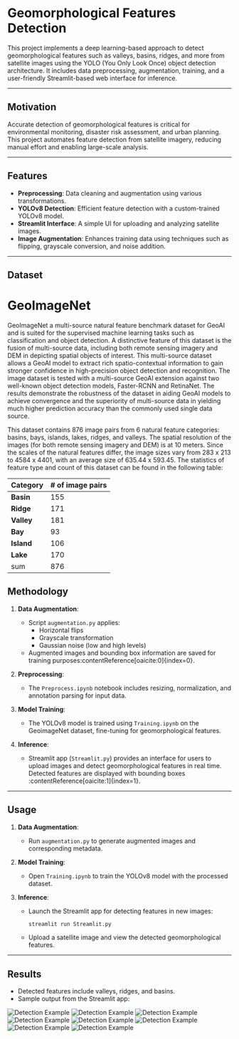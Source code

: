 # Geomorphological Features Detection

This project implements a deep learning-based approach to detect geomorphological features such as valleys, basins, ridges, and more from satellite images using the YOLO (You Only Look Once) object detection architecture. It includes data preprocessing, augmentation, training, and a user-friendly Streamlit-based web interface for inference.

---

## Motivation

Accurate detection of geomorphological features is critical for environmental monitoring, disaster risk assessment, and urban planning. This project automates feature detection from satellite imagery, reducing manual effort and enabling large-scale analysis.

---

## Features

- **Preprocessing**: Data cleaning and augmentation using various transformations.
- **YOLOv8 Detection**: Efficient feature detection with a custom-trained YOLOv8 model.
- **Streamlit Interface**: A simple UI for uploading and analyzing satellite images.
- **Image Augmentation**: Enhances training data using techniques such as flipping, grayscale conversion, and noise addition.

---

## Dataset
# GeoImageNet

GeoImageNet a multi-source natural feature benchmark dataset for GeoAI and is suited for the supervised machine learning tasks such as classification and object detection. A distinctive feature of this dataset is the fusion of multi-source data, including both remote sensing imagery and DEM in depicting spatial objects of interest. This multi-source dataset allows a GeoAI model to extract rich spatio-contextual information to gain stronger confidence in high-precision object detection and recognition. The image dataset is tested with a multi-source GeoAI extension against two well-known object detection models, Faster-RCNN and RetinaNet. The results demonstrate the robustness of the dataset in aiding GeoAI models to achieve convergence and the superiority of multi-source data in yielding much higher prediction accuracy than the commonly used single data source.

This dataset contains 876 image pairs from 6 natural feature categories: basins, bays, islands, lakes, ridges, and valleys. The spatial resolution of the images (for both remote sensing imagery and DEM) is at 10 meters. Since the scales of the natural features differ, the image sizes vary from 283 x 213 to 4584 x 4401, with an average size of 635.44 x 593.45. The statistics of feature type and count of this dataset can be found in the following table:

|Category|# of image pairs|
|--|--|
|**Basin**|155|
|**Ridge**|171|
|**Valley**|181|
|**Bay**|93|
|**Island**|106|
|**Lake**|170|
|sum|876|

## Methodology

1. **Data Augmentation**:
   - Script `augmentation.py` applies:
     - Horizontal flips
     - Grayscale transformation
     - Gaussian noise (low and high levels)
   - Augmented images and bounding box information are saved for training purposes&#8203;:contentReference[oaicite:0]{index=0}.

2. **Preprocessing**:
   - The `Preprocess.ipynb` notebook includes resizing, normalization, and annotation parsing for input data.

3. **Model Training**:
   - The YOLOv8 model is trained using `Training.ipynb` on the GeoimageNet dataset, fine-tuning for geomorphological features.

4. **Inference**:
   - Streamlit app (`Streamlit.py`) provides an interface for users to upload images and detect geomorphological features in real time. Detected features are displayed with bounding boxes&#8203;:contentReference[oaicite:1]{index=1}.

---

## Usage

1. **Data Augmentation**:
   - Run `augmentation.py` to generate augmented images and corresponding metadata.

2. **Model Training**:
   - Open `Training.ipynb` to train the YOLOv8 model with the processed dataset.

3. **Inference**:
   - Launch the Streamlit app for detecting features in new images:
     ```bash
     streamlit run Streamlit.py
     ```
   - Upload a satellite image and view the detected geomorphological features.

---

## Results

- Detected features include valleys, ridges, and basins.
- Sample output from the Streamlit app:

![Detection Example](Images/1.png)
![Detection Example](Images/2.png)
![Detection Example](Images/3.png)
![Detection Example](Images/5.png)
![Detection Example](Images/4.png)
![Detection Example](Images/6.png)
![Detection Example](Images/7.png)
![Detection Example](Images/8.png)

